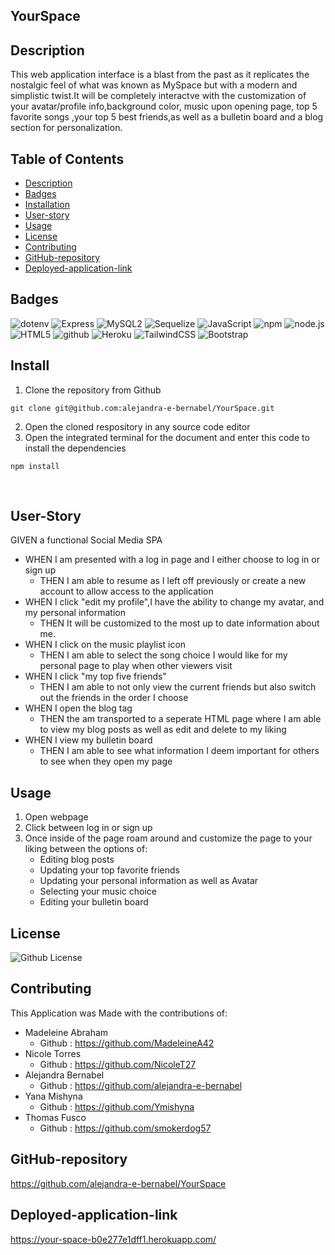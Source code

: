 ## YourSpace


## Description
This web application interface is a blast from the past as it replicates the nostalgic feel of what was known as MySpace but with a modern and simplistic twist.It will be completely interactve with the customization of your avatar/profile info,background color, music upon opening page, top 5 favorite songs ,your top 5 best friends,as well as a bulletin board and a blog section for personalization. 

## Table of Contents
- [Description](#description)
- [Badges](#badges)
- [Installation](#install)
- [User-story](#user-story)
- [Usage](#usage)
- [License](#license)
- [Contributing](#contributing)
- [GitHub-repository](#github-repository)
- [Deployed-application-link](#deployed-application-link)

## Badges
![dotenv](https://img.shields.io/badge/dotenv-blue.svg)
![Express](https://img.shields.io/badge/Express-red.svg)
![MySQL2](https://img.shields.io/badge/MySQL2-blue.svg)
![Sequelize](https://img.shields.io/badge/Sequelize-blue.svg)
![JavaScript](https://img.shields.io/badge/JavaScript-yellow.svg)
![npm](https://img.shields.io/badge/npm-6.14.4-blue.svg)
![node.js](https://img.shields.io/badge/node.js-12.0-green.svg)
![HTML5](https://img.shields.io/badge/html5-%23E34F26.svg?style=for-the-badge&logo=html5&logoColor=white)
![github](https://img.shields.io/badge/github-Profile-lightgrey.svg)
![Heroku](https://img.shields.io/badge/Heroku-App-blueviolet?logo=heroku)
![TailwindCSS](https://img.shields.io/badge/tailwindcss-%2338B2AC.svg?style=for-the-badge&logo=tailwind-css&logoColor=white)
![Bootstrap](https://img.shields.io/badge/bootstrap-%238511FA.svg?style=for-the-badge&logo=bootstrap&logoColor=white)


## Install
1. Clone the repository from Github
```
git clone git@github.com:alejandra-e-bernabel/YourSpace.git
```
2. Open the cloned respository in any source code editor
3. Open the integrated terminal for the document and enter this code to install the dependencies
```
npm install 
```
    
## User-Story
GIVEN a functional Social Media SPA 
- WHEN I am presented with a log in page and I either choose to log in or sign up
  -  THEN I am able to resume as I left off previously or create a new account to allow access to the application
- WHEN I click "edit my profile",I have the ability to change my avatar, and my personal information
  -  THEN It will be customized to the most up to date information about me.
- WHEN I click on the music playlist icon
  -  THEN I am able to select the song choice I would like for my personal page to play when other viewers visit 
- WHEN I click "my top five friends"
  -  THEN I am able to not only view the current friends but also switch out the friends in the order I choose
- WHEN I open the blog tag
  -  THEN the am transported to a seperate HTML page where I am able to view my blog posts as well as edit and delete to my liking
- WHEN I view my bulletin board
  -  THEN I am able to see what information I deem important for others to see when they open my page

## Usage
1. Open webpage
2. Click between log in or sign up 
3. Once inside of the page roam around and customize the page to your liking between the options of:
   - Editing blog posts
   - Updating your top favorite friends
   - Updating your personal information as well as Avatar
   - Selecting your music choice 
   - Editing your bulletin board  


## License
![Github License](https://img.shields.io/badge/License-MIT-blue.svg)

## Contributing
This Application was Made with the contributions of:
- Madeleine Abraham
  -  Github : https://github.com/MadeleineA42
- Nicole Torres 
    -  Github : https://github.com/NicoleT27
- Alejandra Bernabel 
    - Github : https://github.com/alejandra-e-bernabel
- Yana Mishyna 
    - Github : https://github.com/Ymishyna
- Thomas Fusco 
    - Github : https://github.com/smokerdog57


## GitHub-repository
https://github.com/alejandra-e-bernabel/YourSpace

## Deployed-application-link
https://your-space-b0e277e1dff1.herokuapp.com/
